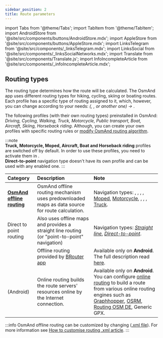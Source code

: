 ```yaml
---
sidebar_position: 2
title: Route parameters
---
```


import Tabs from '@theme/Tabs';
import TabItem from '@theme/TabItem';
import AndroidStore from '@site/src/components/buttons/AndroidStore.mdx';
import AppleStore from '@site/src/components/buttons/AppleStore.mdx';
import LinksTelegram from '@site/src/components/_linksTelegram.mdx';
import LinksSocial from '@site/src/components/_linksSocialNetworks.mdx';
import Translate from '@site/src/components/Translate.js';
import InfoIncompleteArticle from '@site/src/components/_infoIncompleteArticle.mdx';

<InfoIncompleteArticle/>

## Routing types  

The routing type determines how the route will be calculated. The OsmAnd app uses different routing types for hiking, cycling, skiing or boating routes. Each profile has a specific type of routing assigned to it, which, however, you can change according to your needs: *<Translate android="true" ids="shared_string_menu,configure_profile"/> (<Translate android="true" ids="app_mode_boat"/>, <Translate android="true" ids="app_mode_car"/>, <Translate android="true" ids="app_mode_pedestrian"/> or another one) → <Translate android="true" ids="routing_settings_2,nav_type_hint"/>*.

The following profiles (with their own routing types) preinstalled in OsmAnd: *Driving, Cycling, Walking, Truck, Motorcycle, Public transport, Boat, Aircraft, Skiing, Horseback riding*. Although, you can create your own profiles with specific routing rules or [modify OsmAnd routing algorithm](../routing/osmand-routing.md#customize-offline-routing).  

:::note  
**Truck, Motorcycle, Moped, Aircraft, Boat and Horseback riding** profiles are switched off by default. In order to use these profiles, you need to activate them in *<Translate android="true" ids="shared_string_menu,shared_string_settings,application_profiles"/>*.  
**Direct-to-point** navigation type doesn't have its own profile and can be used with any enabled one.
:::

| Category | Description | Note |
|:------------|:---------------|:---------------|
| **[OsmAnd offline routing](./osmand-routing.md)**  |  OsmAnd offline routing mechanism uses predownloaded maps as data source for route calculation.|  Navigation types: [<Translate android="true" ids="app_mode_boat"/>](./boat-navigation.md), [<Translate android="true" ids="rendering_value_bicycle_name"/>](./bicycle-based-routing.md), [<Translate android="true" ids="rendering_value_car_name"/>](./car-based-routing.md),  [<Translate android="true" ids="horseback_riding"/>](./horse-routing.md), [Moped](./moped-routing.md), [Motorcycle](./car-based-routing.md#route-parameters---motorcycle), [<Translate android="true" ids="rendering_value_pedestrian_name"/>](./pedestrian-routing.md), [<Translate android="true" ids="app_mode_public_transport"/>](./public-transport-navigation.md), [<Translate android="true" ids="routing_profile_ski"/>](./ski-routing.md), [Truck](car-based-routing#route-parameters---truck).            |
| Direct to point routing |  Also uses offline maps and provides a straight line routing (or "point-to-point" navigation)  | Navigation types: *[Straight line](./straight-line-routing.md)*,  *[Direct-to-point](./direct-to-point-routing.md)*.  |
| <Translate android="true" ids="routing_profile_broutrer"/>  |  Offline routing provided by [BRouter app](https://brouter.de/)  | Available only on **Android**. The full description read [here](./brouter.md).   |
| <Translate android="true" ids="shared_string_online"/> (Android) |  Online routing builds the route servers' resources online by the Internet connection. | Available only on **Android**. You can configure [online routing](./online-routing.md) to build a route from various online routing engines such as [Graphhopper](https://graphhopper.com/), [OSRM](http://project-osrm.org/), [Routing OSM DE](https://routing.openstreetmap.de/), Generic GPX.  |

:::info
OsmAnd offline routing can be customized by changing ([.xml file](https://github.com/osmandapp/OsmAnd-resources/blob/master/routing/routing.xml)). For more information see [How to customise routing .xml article](../routing/osmand-routing.md#customize-offline-routing).
:::